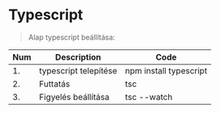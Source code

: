 # Typescript

>Alap typescript beállítása:

Num|Description|Code
---------|---------|--------
1.|typescript telepítése|npm install typescript
2.|Futtatás|tsc
3.|Figyelés beállítása|tsc --watch